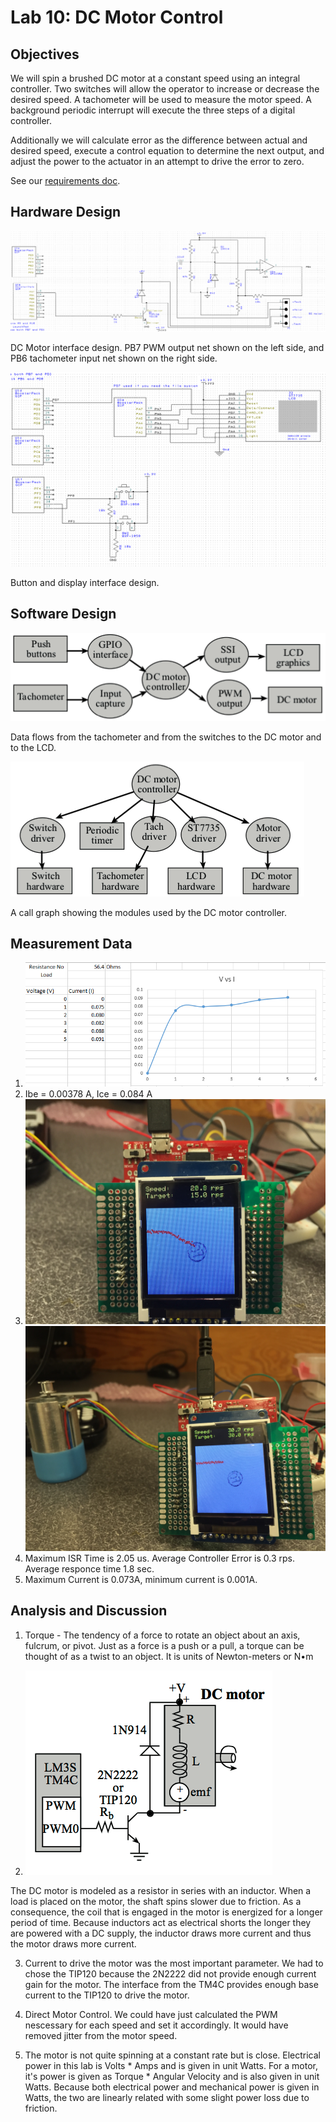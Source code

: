 # Lab 10: DC Motor Control

## Objectives

We will spin a brushed DC motor at a constant speed using an integral controller. Two switches will allow the operator to increase or decrease the desired speed. A tachometer will be used to measure the motor speed. A background periodic interrupt will execute the three steps of a digital controller.

Additionally we will calculate error as the difference between actual and desired speed, execute a control equation to determine the next output, and adjust the power to the actuator in an attempt to drive the error to zero.

See our [requirements doc](Requirements.md).

## Hardware Design

![Motor interface schematic design](motor-interface.png)

DC Motor interface design. PB7 PWM output net shown on the left side, and PB6 tachometer input net shown on the right side.

![Display and button interface schematic design](display-and-button-interface.png)

Button and display interface design.

## Software Design

![Data flow graph](data-flow.png)

Data flows from the tachometer and from the switches to the DC motor and to the LCD.

![Data call graph](call-graph.png)

A call graph showing the modules used by the DC motor controller.

## Measurement Data

1. ![Procedure 1 measurements](Procedure_1_measurements.png)
2. Ibe = 0.00378 A, Ice = 0.084 A
3. ![Procedure 3 screenshots of operation 1](screenshot1.jpg) ![Procedure 3 screenshots of operation 2](screenshot2.jpg)
4. Maximum ISR Time is 2.05 us. Average Controller Error is 0.3 rps. Average responce time 1.8 sec.
5. Maximum Current is 0.073A, minimum current is 0.001A.

## Analysis and Discussion

1. Torque - The tendency of a force to rotate an object about an axis, fulcrum, or pivot. Just as a force is a push or a pull, a torque can be thought of as a twist to an object. It is units of Newton-meters or N•m

2. ![DC motor coil electrical diagram](dc-motor-circuit.png)

The DC motor is modeled as a resistor in series with an inductor. When a load is placed on the motor, the shaft spins slower due to friction. As a consequence, the coil that is engaged in the motor is energized for a longer period of time. Because inductors act as electrical shorts the longer they are powered with a DC supply, the inductor draws more current and thus the motor draws more current.

3. Current to drive the motor was the most important parameter. We had to chose the TIP120 because the 2N2222 did not provide enough current gain for the motor. The interface from the TM4C provides enough base current to the TIP120 to drive the motor.

4. Direct Motor Control. We could have just calculated the PWM nescessary for each speed and set it accordingly. It would have removed jitter from the motor speed.

5. The motor is not quite spinning at a constant rate but is close. Electrical power in this lab is Volts * Amps and is given in unit Watts. For a motor, it's power is given as Torque * Angular Velocity and is also given in unit Watts. Because both electrical power and mechanical power is given in Watts, the two are linearly related with some slight power loss due to friction.

